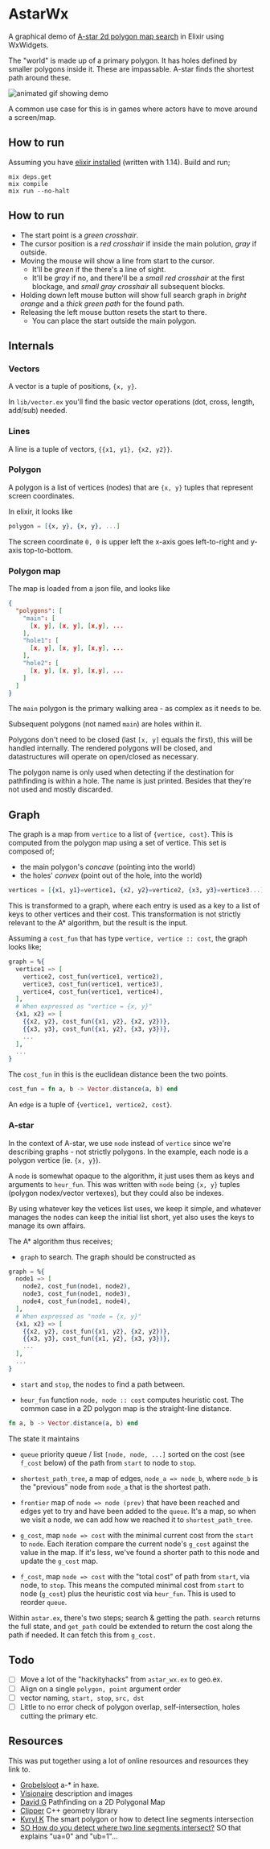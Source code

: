 # AstarWx

A graphical demo of
[A-star 2d polygon map search](https://en.wikipedia.org/wiki/A*_search_algorithm)
in Elixir using WxWidgets.

The "world" is made up of a primary polygon. It has holes defined by
smaller polygons inside it. These are impassable. A-star finds the shortest path around these.

![animated gif showing demo](/images/a-star-sample.gif?raw=true "A-star demo")

A common use case for this is in games where actors have to move around a screen/map.

## How to run

Assuming you have
[elixir installed](https://elixir-lang.org/install.html) (written with
1.14). Build and run;

```
mix deps.get
mix compile
mix run --no-halt
```
## How to run


* The start point is a *green crosshair*.
* The cursor position is a *red crosshair* if inside the main polution, *gray* if outside.
* Moving the mouse will show a line from start to the cursor.
  * It'll be *green* if the there's a line of sight.
  * It'll be *gray* if no, and there'll be a *small red crosshair* at
    the first blockage, and *small gray crosshair* all subsequent
    blocks.
* Holding down left mouse button will show full search graph in
  *bright orange* and a *thick green path* for the found path.
* Releasing the left mouse button resets the start to there.
  * You can place the start outside the main polygon.

## Internals

### Vectors

A vector is a tuple of positions, `{x, y}`.

In `lib/vector.ex` you'll find the basic vector operations (dot,
cross, length, add/sub) needed.

### Lines

A line is a tuple of vectors, `{{x1, y1}, {x2, y2}}`.

### Polygon

A polygon is a list of vertices (nodes) that are `{x, y}` tuples that
represent screen coordinates.

In elixir, it looks like

```elixir
polygon = [{x, y}, {x, y}, ...]
```

The screen coordinate `0, 0` is upper left the x-axis goes
left-to-right and y-axis top-to-bottom.

### Polygon map

The map is loaded from a json file, and looks like

```json
{
  "polygons": [
    "main": [
      [x, y], [x, y], [x,y], ...
    ],
    "hole1": [
      [x, y], [x, y], [x,y], ...
    ],
    "hole2": [
      [x, y], [x, y], [x,y], ...
    ]
  ]
}
```

The `main` polygon is the primary walking area - as complex as it
needs to be.

Subsequent polygons (not named `main`) are holes within it.

Polygons don't need to be closed (last `[x, y]` equals the first),
this will be handled internally. The rendered polygons will be closed,
and datastructures will operate on open/closed as necessary.

The polygon name is only used when detecting if the destination for
pathfinding is within a hole. The name is just printed. Besides that
they're not used and mostly discarded.

## Graph

The graph is a map from `vertice` to a list of `{vertice, cost}`. This
is computed from the polygon map using a set of vertice. This set is
composed of;

* the main polygon's *concave*  (pointing into the world)
* the holes' *convex* (point out of the hole, into the world)


```elixir
vertices = [{x1, y1}=vertice1, {x2, y2}=vertice2, {x3, y3}=vertice3...]
```

This is transformed to a graph, where each entry is used as a key to a
list of keys to other vertices and their cost. This transformation is
not strictly relevant to the A* algorithm, but the result is the
input.

Assuming a `cost_fun` that has type `vertice, vertice :: cost`, the graph looks like;

```elixir
graph = %{
  vertice1 => [
    vertice2, cost_fun(vertice1, vertice2),
    vertice3, cost_fun(vertice1, vertice3),
    vertice4, cost_fun(vertice1, vertice4),
  ],
  # When expressed as "vertice = {x, y}"
  {x1, x2} => [
    {{x2, y2}, cost_fun({x1, y2}, {x2, y2})},
    {{x3, y3}, cost_fun({x1, y2}, {x3, y3})},
    ...
  ],
  ...
}
```

The `cost_fun` in this is the euclidean distance been the two points.

```elixir
cost_fun = fn a, b -> Vector.distance(a, b) end
```

An `edge` is a tuple of `{vertice1, vertice2, cost}`.


### A-star

In the context of A-star, we use `node` instead of `vertice` since we're
describing graphs - not strictly polygons. In the example, each node
is a polygon vertice (ie. `{x, y}`).

A `node` is somewhat opaque to the algorithm, it just uses them as
keys and arguments to `heur_fun`. This was written with `node` being
`{x, y}` tuples (polygon nodex/vector vertexes), but they could also be
indexes.

By using whatever key the vetices list uses, we keep it simple, and
whatever manages the nodes can keep the initial list short, yet
also uses the keys to manage its own affairs.

The A* algorithm thus receives;

* `graph` to search. The graph should be constructed as

```elixir
graph = %{
  node1 => [
    node2, cost_fun(node1, node2),
    node3, cost_fun(node1, node3),
    node4, cost_fun(node1, node4),
  ],
  # When expressed as "node = {x, y}"
  {x1, x2} => [
    {{x2, y2}, cost_fun({x1, y2}, {x2, y2})},
    {{x3, y3}, cost_fun({x1, y2}, {x3, y3})},
    ...
  ],
  ...
}
```

* `start` and `stop`, the nodes to find a path between.

* `heur_fun` function `node, node :: cost` computes heuristic
  cost. The common case in a 2D polygon map is the straight-line
  distance.

```elixir
fn a, b -> Vector.distance(a, b) end
```

The state it maintains

* `queue` priority queue / list `[node, node, ...]` sorted on
  the cost (see `f_cost` below) of the path from `start` to node to
  `stop`.

* `shortest_path_tree`, a map of edges, `node_a => node_b`,
  where `node_b` is the "previous" node from `node_a` that is
  the shortest path.

* `frontier` map of `node => node (prev)` that have been reached
  and edges yet to try and have been added to the `queue`. It's a map,
  so when we visit a node, we can add how we reached it to
  `shortest_path_tree`.

* `g_cost`, map `node => cost` with the minimal current cost from
  the `start` to `node`. Each iteration compare the current
  node's `g_cost` against the value in the map. If it's less, we've
  found a shorter path to this node and update the `g_cost` map.

* `f_cost`, map `node => cost` with the "total cost" of path from
  `start`, via node, to `stop`. This means the computed minimal
  cost from `start` to node (`g_cost`) plus the heuristic cost via
  `heur_fun`. This is used to reorder `queue`.

Within `astar.ex`, there's two steps; search & getting the
path. `search` returns the full state, and `get_path` could be
extended to return the cost along the path if needed. It can fetch
this from `g_cost.`

## Todo

- [ ] Move a lot of the "hackityhacks" from `astar_wx.ex` to geo.ex.
- [ ] Align on a single `polygon, point` argument order
- [ ] vector naming, `start, stop`, `src, dst`
- [ ] Little to no error check of polygon overlap, self-intersection, holes cutting the primary etc.

## Resources

This was put together using a lot of online resources and resources they link to.

* [Grobelsloot](https://github.com/MicUurloon/AdventurePathfinding/tree/master) a-* in haxe.
* [Visionaire](https://wiki.visionaire-tracker.net/wiki/Scenes_and_Objects) description and images
* [David G](https://www.david-gouveia.com/pathfinding-on-a-2d-polygonal-map) Pathfinding on a 2D Polygonal Map
* [Clipper](https://sourceforge.net/p/polyclipping/code/HEAD/tree/trunk/cpp/clipper.hpp) C++ geometry library
* [Kyryl K](https://khorbushko.github.io/article/2021/07/15/the-area-polygon-or-how-to-detect-line-segments-intersection.html) The smart polygon or how to detect line segments intersection
* [SO How do you detect where two line segments intersect?](https://stackoverflow.com/questions/563198/how-do-you-detect-where-two-line-segments-intersect) SO that explains "ua=0" and "ub=1"...
